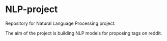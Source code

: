 # NLP-project


Repository for Natural Language Processing project.

The aim of the project is building NLP models for proposing tags on reddit.
